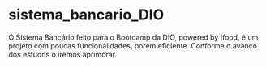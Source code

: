 # sistema_bancario_DIO
O Sistema Bancário feito para o Bootcamp da DIO, powered by Ifood, 
é um projeto com poucas funcionalidades, porém eficiente.
Conforme o avanço dos estudos o iremos aprimorar.
